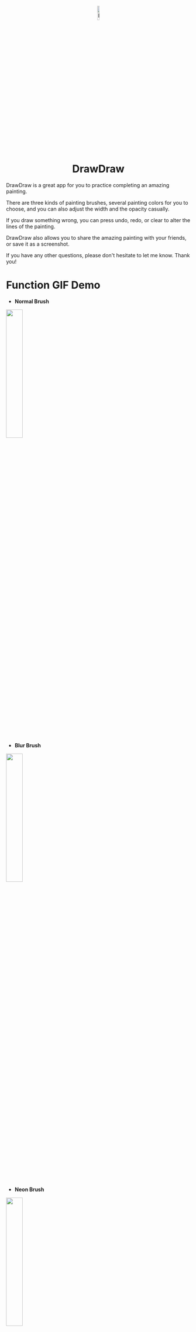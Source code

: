 <p align="center">
  <img src="https://github.com/yuyuma17/DrawDraw/blob/master/GitHubLogo.png?raw=true" alt="Icon" width=10%/>
</p>
<H1 align="center">DrawDraw</H1>

DrawDraw is a great app for you to practice completing an amazing painting.

There are three kinds of painting brushes, several painting colors for you to choose, and you can also adjust the width and the opacity casually.

If you draw something wrong, you can press undo, redo, or clear to alter the lines of the painting.

DrawDraw also allows you to share the amazing painting with your friends, or save it as a screenshot.

If you have any other questions, please don't hesitate to let me know. Thank you!

Function GIF Demo
==========================

- **Normal Brush**

<img src="https://github.com/yuyuma17/DrawDraw/blob/master/Function/normal.gif?raw=true" width=30%/>

- **Blur Brush**

<img src="https://github.com/yuyuma17/DrawDraw/blob/master/Function/blur.gif?raw=true" width=30%/>

- **Neon Brush**

<img src="https://github.com/yuyuma17/DrawDraw/blob/master/Function/neon.gif?raw=true" width=30%/>

- **Adjust Color**

<img src="https://github.com/yuyuma17/DrawDraw/blob/master/Function/rcolor.gif?raw=true" width=30%/>

- **Adjust Width**

<img src="https://github.com/yuyuma17/DrawDraw/blob/master/Function/rwidth.gif?raw=true" width=30%/>

- **Adjust Opacity**

<img src="https://github.com/yuyuma17/DrawDraw/blob/master/Function/ropacity.gif?raw=true" width=30%/>

- **Undo、Redo**

<img src="https://github.com/yuyuma17/DrawDraw/blob/master/Function/do.gif?raw=true" width=30%/>

- **Clear**

<img src="https://github.com/yuyuma17/DrawDraw/blob/master/Function/clear.gif?raw=true" width=30%/>

- **Save**

<img src="https://github.com/yuyuma17/DrawDraw/blob/master/Function/save.gif?raw=true" width=30%/>

- **Share**

<img src="https://github.com/yuyuma17/DrawDraw/blob/master/Function/share.gif?raw=true" width=30%/>

Painting Works Demo
==========================

<img src="https://github.com/yuyuma17/DrawDraw/blob/master/Demo/1.png?raw=true" width=30%/> <img src="https://github.com/yuyuma17/DrawDraw/blob/master/Demo/2.png?raw=true" width=30%/> <img src="https://github.com/yuyuma17/DrawDraw/blob/master/Demo/3.png?raw=true" width=30%/> <img src="https://github.com/yuyuma17/DrawDraw/blob/master/Demo/4.png?raw=true" width=30%/> <img src="https://github.com/yuyuma17/DrawDraw/blob/master/Demo/5.png?raw=true" width=30%/> <img src="https://github.com/yuyuma17/DrawDraw/blob/master/Demo/6.png?raw=true" width=30%/> <img src="https://github.com/yuyuma17/DrawDraw/blob/master/Demo/7.png?raw=true" width=30%/> <img src="https://github.com/yuyuma17/DrawDraw/blob/master/Demo/8.png?raw=true" width=30%/> <img src="https://github.com/yuyuma17/DrawDraw/blob/master/Demo/9.png?raw=true" width=30%/> <img src="https://github.com/yuyuma17/DrawDraw/blob/master/Demo/10.png?raw=true" width=30%/>

To Do
==========================

1. Select custom colors by yourself
2. Expand the tap range of the UIButton

Others
==========================

<a href="https://reurl.cc/1QyVV9">App Store Link</a>